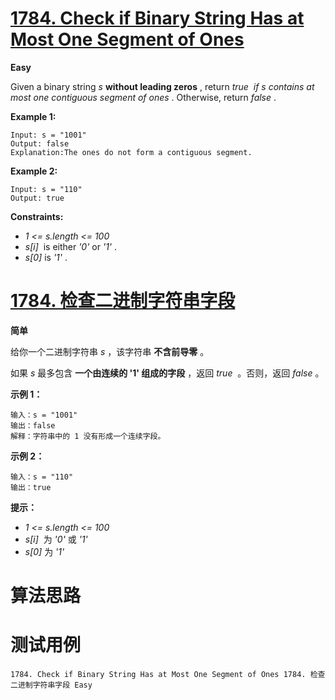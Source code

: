 # [1784. Check if Binary String Has at Most One Segment of Ones][enTitle]

**Easy**

Given a binary string  *s*  **without leading zeros** , return  *true* ​​​  *if*  *s*  *contains at most one contiguous segment of ones* . Otherwise, return  *false* .



**Example 1:** 

```
Input: s = "1001"
Output: false
Explanation:The ones do not form a contiguous segment.

```

**Example 2:** 

```
Input: s = "110"
Output: true
```



**Constraints:** 

-  *1 <= s.length <= 100*  
-  *s[i]* ​​​​ is either  *'0'*  or  *'1'* . 
-  *s[0]*  is  *'1'* .


# [1784. 检查二进制字符串字段][cnTitle]

**简单**

给你一个二进制字符串  *s*  ，该字符串 **不含前导零**  。

如果  *s*  最多包含 **一个由连续的 '1' 组成的字段**  ，返回  *true* ​​​ 。否则，返回  *false*  。



**示例 1：** 

```
输入：s = "1001"
输出：false
解释：字符串中的 1 没有形成一个连续字段。

```

**示例 2：** 

```
输入：s = "110"
输出：true
```



**提示：** 

-  *1 <= s.length <= 100*  
-  *s[i]* ​​​​ 为  *'0'*  或  *'1'*  
-  *s[0]*  为  *'1'* 




# 算法思路

# 测试用例
```
1784. Check if Binary String Has at Most One Segment of Ones 1784. 检查二进制字符串字段 Easy
```

[enTitle]: https://leetcode.com/problems/check-if-binary-string-has-at-most-one-segment-of-ones/
[cnTitle]: https://leetcode-cn.com/problems/check-if-binary-string-has-at-most-one-segment-of-ones/
